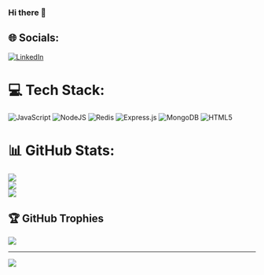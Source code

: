 ### Hi there 👋


## 🌐 Socials:
[![LinkedIn](https://img.shields.io/badge/LinkedIn-%230077B5.svg?logo=linkedin&logoColor=white)](https://linkedin.com/in/https://www.linkedin.com/in/nagaraj-nadagoudar-703821247/) 

# 💻 Tech Stack:
![JavaScript](https://img.shields.io/badge/javascript-%23323330.svg?style=for-the-badge&logo=javascript&logoColor=%23F7DF1E) ![NodeJS](https://img.shields.io/badge/node.js-6DA55F?style=for-the-badge&logo=node.js&logoColor=white) ![Redis](https://img.shields.io/badge/redis-%23DD0031.svg?style=for-the-badge&logo=redis&logoColor=white) ![Express.js](https://img.shields.io/badge/express.js-%23404d59.svg?style=for-the-badge&logo=express&logoColor=%2361DAFB) ![MongoDB](https://img.shields.io/badge/MongoDB-%234ea94b.svg?style=for-the-badge&logo=mongodb&logoColor=white) ![HTML5](https://img.shields.io/badge/html5-%23E34F26.svg?style=for-the-badge&logo=html5&logoColor=white)
# 📊 GitHub Stats:
![](https://github-readme-stats.vercel.app/api?username=nagaraj7022&theme=dark&hide_border=false&include_all_commits=true&count_private=true)<br/>
![](https://github-readme-streak-stats.herokuapp.com/?user=nagaraj7022&theme=dark&hide_border=false)<br/>
![](https://github-readme-stats.vercel.app/api/top-langs/?username=nagaraj7022&theme=dark&hide_border=false&include_all_commits=true&count_private=true&layout=compact)

## 🏆 GitHub Trophies
![](https://github-profile-trophy.vercel.app/?username=nagaraj7022&theme=radical&no-frame=false&no-bg=false&margin-w=4)

---
[![](https://visitcount.itsvg.in/api?id=nagaraj7022&icon=0&color=0)](https://visitcount.itsvg.in)

<!-- Proudly created with GPRM ( https://gprm.itsvg.in ) -->
